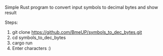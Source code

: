 Simple Rust program to convert input symbols to decimal bytes and show result

Steps:
  1. git clone https://github.com/BmeUP/symbols_to_dec_bytes.git
  2. cd symbols_to_dec_bytes
  3. cargo run
  4. Enter characters  :) 
